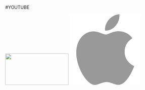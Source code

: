 #YOUTUBE


<img src="https://raw.githubusercontent.com/iwebsite128/test1/master/win10.jpg"  width="200" height="100">

<img src="apple.png" alt="apple label">
